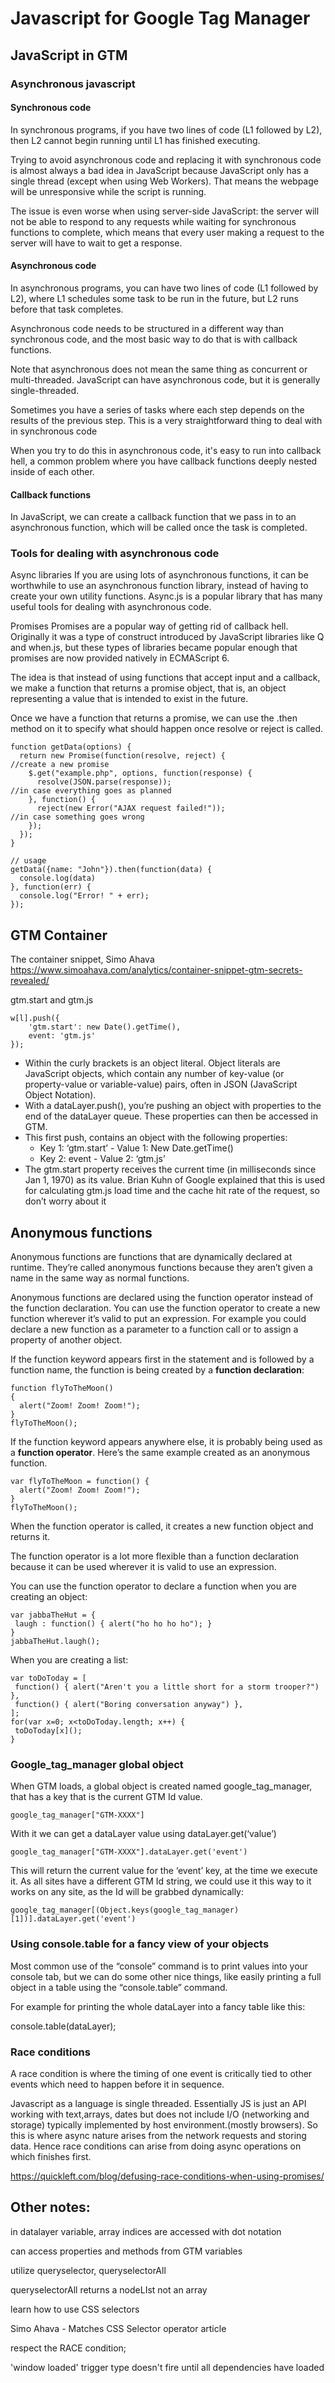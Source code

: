 # Javascript for Google Tag Manager

## JavaScript in GTM

### Asynchronous javascript 

#### Synchronous code
In synchronous programs, if you have two lines of code (L1 followed by L2), then L2 cannot begin running until L1 has finished executing.

Trying to avoid asynchronous code and replacing it with synchronous code is almost always a bad idea in JavaScript because JavaScript only has a single thread (except when using Web Workers). That means the webpage will be unresponsive while the script is running. 

The issue is even worse when using server-side JavaScript: the server will not be able to respond to any requests while waiting for synchronous functions to complete, which means that every user making a request to the server will have to wait to get a response.

#### Asynchronous code
In asynchronous programs, you can have two lines of code (L1 followed by L2), where L1 schedules some task to be run in the future, but L2 runs before that task completes.

Asynchronous code needs to be structured in a different way than synchronous code, and the most basic way to do that is with callback functions.

Note that asynchronous does not mean the same thing as concurrent or multi-threaded. JavaScript can have asynchronous code, but it is generally single-threaded. 

Sometimes you have a series of tasks where each step depends on the results of the previous step. This is a very straightforward thing to deal with in synchronous code

When you try to do this in asynchronous code, it's easy to run into callback hell, a common problem where you have callback functions deeply nested inside of each other. 


#### Callback functions
In JavaScript, we can create a callback function that we pass in to an asynchronous function, which will be called once the task is completed.

### Tools for dealing with asynchronous code

Async libraries
If you are using lots of asynchronous functions, it can be worthwhile to use an asynchronous function library, instead of having to create your own utility functions. Async.js is a popular library that has many useful tools for dealing with asynchronous code.

Promises
Promises are a popular way of getting rid of callback hell. Originally it was a type of construct introduced by JavaScript libraries like Q and when.js, but these types of libraries became popular enough that promises are now provided natively in ECMAScript 6.

The idea is that instead of using functions that accept input and a callback, we make a function that returns a promise object, that is, an object representing a value that is intended to exist in the future.

Once we have a function that returns a promise, we can use the .then method on it to specify what should happen once resolve or reject is called.
```
function getData(options) {
  return new Promise(function(resolve, reject) {                    //create a new promise
    $.get("example.php", options, function(response) {
      resolve(JSON.parse(response));                                //in case everything goes as planned
    }, function() {
      reject(new Error("AJAX request failed!"));                    //in case something goes wrong
    });
  });
}

// usage
getData({name: "John"}).then(function(data) {
  console.log(data)
}, function(err) {
  console.log("Error! " + err);
});
```

## GTM Container

The container snippet, Simo Ahava
https://www.simoahava.com/analytics/container-snippet-gtm-secrets-revealed/

gtm.start and gtm.js

```
w[l].push({
    'gtm.start': new Date().getTime(),
    event: 'gtm.js'
});
```
* Within the curly brackets is an object literal. Object literals are JavaScript objects, which contain any number of key-value (or property-value or variable-value) pairs, often in JSON (JavaScript Object Notation). 
* With a dataLayer.push(), you’re pushing an object with properties to the end of the dataLayer queue. These properties can then be accessed in GTM.
* This first push, contains an object with the following properties:
	* Key 1: ‘gtm.start’ - Value 1: New Date.getTime()
	* Key 2: event - Value 2: ‘gtm.js’
* The gtm.start property receives the current time (in milliseconds since Jan 1, 1970) as its value. Brian Kuhn of Google explained that this is used for calculating gtm.js load time and the cache hit rate of the request, so don’t worry about it

 
## Anonymous functions

Anonymous functions are functions that are dynamically declared at runtime. They’re called anonymous functions because they aren’t given a name in the same way as normal functions.

Anonymous functions are declared using the function operator instead of the function declaration. You can use the function operator to create a new function wherever it’s valid to put an expression. For example you could declare a new function as a parameter to a function call or to assign a property of another object.

If the function keyword appears first in the statement and is followed by a function name, the function is being created by a **function declaration**:
```
function flyToTheMoon()
{
  alert("Zoom! Zoom! Zoom!");
}
flyToTheMoon();
```

If the function keyword appears anywhere else, it is probably being used as a **function operator**. Here’s the same example created as an anonymous function.
```
var flyToTheMoon = function() {
  alert("Zoom! Zoom! Zoom!");
}
flyToTheMoon();
```

When the function operator is called, it creates a new function object and returns it. 

The function operator is a lot more flexible than a function declaration because it can be used wherever it is valid to use an expression.

You can use the function operator to declare a function when you are creating an object:

```
var jabbaTheHut = {
 laugh : function() { alert("ho ho ho ho"); }
}
jabbaTheHut.laugh();
```

When you are creating a list:
```
var toDoToday = [
 function() { alert("Aren't you a little short for a storm trooper?") },
 function() { alert("Boring conversation anyway") },
];
for(var x=0; x<toDoToday.length; x++) {
 toDoToday[x]();
}
```


### Google_tag_manager global object

When GTM loads, a global object is created named google_tag_manager, that has a key that is the current GTM Id value.
```
google_tag_manager["GTM-XXXX"]
```
With it we can get a dataLayer value using dataLayer.get(‘value’)
```
google_tag_manager["GTM-XXXX"].dataLayer.get('event')
```
This will return the current value for the ‘event’ key, at the time we execute it. As all sites have a different GTM Id string, we could use it this way to it works on any site, as the Id will be grabbed dynamically:
```
google_tag_manager[(Object.keys(google_tag_manager)[1])].dataLayer.get('event')
```


### Using console.table for a fancy view of your objects
Most common use of the “console” command is to print values into your console tab, but we can do some other nice things, like easily printing a full object in a table using the “console.table” command.

For example for printing the whole dataLayer into a fancy table like this:

console.table(dataLayer);


### Race conditions
	
A race condition is where the timing of one event is critically tied to other events which need to happen before it in sequence. 

Javascript as a language is single threaded. Essentially JS is just an API working with text,arrays, dates but does not include I/O (networking and storage) typically implemented by host environment.(mostly browsers). So this is where async nature arises from the network requests and storing data. Hence race conditions can arise from doing async operations on which finishes first.

https://quickleft.com/blog/defusing-race-conditions-when-using-promises/




## Other notes:

in datalayer variable, array indices are accessed with dot notation

can access properties and methods from GTM variables

utilize queryselector, queryselectorAll

queryselectorAll returns a nodeLIst not an array

learn how to use CSS selectors

Simo Ahava - Matches CSS Selector operator article

respect the RACE condition;


 'window loaded' trigger type doesn't fire until all dependencies have loaded


